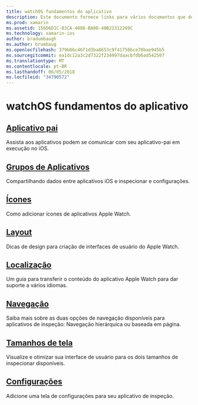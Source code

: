 ```yaml
---
title: watchOS fundamentos do aplicativo
description: Este documento fornece links para vários documentos que descrevem conceitos fundamentais para o desenvolvimento de aplicativos de watchOS com Xamarin.
ms.prod: xamarin
ms.assetid: 156D6D1C-83CA-4088-BA08-40B22312269C
ms.technology: xamarin-ios
author: bradumbaugh
ms.author: brumbaug
ms.openlocfilehash: 379b86c46f1d3ba8653c9f41750bce78bae945b5
ms.sourcegitcommit: ea1dc12a3c2d7322f234997daacbfdb6ad542507
ms.translationtype: MT
ms.contentlocale: pt-BR
ms.lasthandoff: 06/05/2018
ms.locfileid: "34790572"
---
```

# <a name="watchos-application-fundamentals"></a>watchOS fundamentos do aplicativo

##  <a name="parent-applicationioswatchosapp-fundamentalsparent-appmd"></a>[Aplicativo pai](~/ios/watchos/app-fundamentals/parent-app.md)

Assista aos aplicativos podem se comunicar com seu aplicativo-pai em execução no iOS.

##  <a name="app-groupsioswatchosapp-fundamentalsapp-groupsmd"></a>[Grupos de Aplicativos](~/ios/watchos/app-fundamentals/app-groups.md)

Compartilhando dados entre aplicativos iOS e inspecionar e configurações.

##  <a name="iconsioswatchosapp-fundamentalsiconsmd"></a>[Ícones](~/ios/watchos/app-fundamentals/icons.md)

Como adicionar ícones de aplicativos Apple Watch.

##  <a name="layoutioswatchosapp-fundamentalslayoutmd"></a>[Layout](~/ios/watchos/app-fundamentals/layout.md)

Dicas de design para criação de interfaces de usuário do Apple Watch.

##  <a name="localizationioswatchosapp-fundamentalslocalizationmd"></a>[Localização](~/ios/watchos/app-fundamentals/localization.md)

Um guia para transferir o conteúdo do aplicativo Apple Watch para dar suporte a vários idiomas.

##  <a name="navigationioswatchosapp-fundamentalsnavigationmd"></a>[Navegação](~/ios/watchos/app-fundamentals/navigation.md)

Saiba mais sobre as duas opções de navegação disponíveis para aplicativos de inspeção: Navegação hierárquica ou baseada em página.

##  <a name="screen-sizesioswatchosapp-fundamentalsscreen-sizesmd"></a>[Tamanhos de tela](~/ios/watchos/app-fundamentals/screen-sizes.md)

Visualize e otimizar sua interface de usuário para os dois tamanhos de inspecionar disponíveis.

##  <a name="settingsioswatchosapp-fundamentalssettingsmd"></a>[Configurações](~/ios/watchos/app-fundamentals/settings.md)

Adicione uma tela de configurações para seu aplicativo de inspeção.


